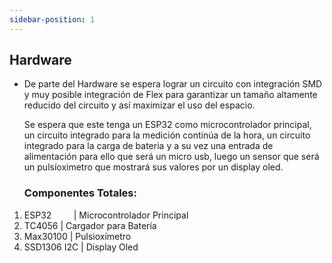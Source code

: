 ```yaml
---
sidebar-position: 1
---
```


## Hardware

- De parte del Hardware se espera lograr un circuito con integración SMD y muy posible integración de Flex para garantizar un tamaño altamente reducido del circuito y así maximizar el uso del espacio.
  
  Se espera que este tenga un ESP32 como microcontrolador principal, un circuito integrado para la medición continúa de la hora, un circuito integrado para la carga de bateria y a su vez una entrada de alimentación para ello que será un micro usb, luego un sensor que será un pulsíoximetro que mostrará sus valores por un display oled.

  ### Componentes Totales:

1. ESP32         | Microcontrolador Principal   
2. TC4056 | Cargador para Batería
3. Max30100 | Pulsioxímetro
4. SSD1306 I2C | Display Oled